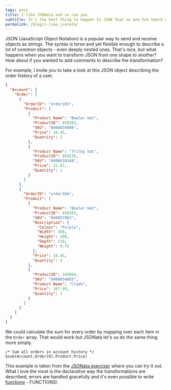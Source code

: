 ```yaml
---
tags: post
title: I like JSONata and so can you
subtitle: It's the best thing to happen to JSON that no one has heard of
permalink: /blog/i-like-jsonata/
---
```

JSON (JavaScript Object Notation) is a popular way to send and receive objects as strings. The syntax is terse and yet flexible enough to describe a lot of common objects - even deeply nested ones. That's nice, but what happens when you want to transform JSON from one shape to another? How about if you wanted to add comments to describe the transformation?

For example, I invite you to take a look at this JSON object describing the order history of a user.

``` json
{
  "Account": {
    "Order": [
      {
        "OrderID": "order103",
        "Product": [
          {
            "Product Name": "Bowler Hat",
            "ProductID": 858383,
            "SKU": "0406654608",
            "Price": 34.45,
            "Quantity": 2
          },
          {
            "Product Name": "Trilby hat",
            "ProductID": 858236,
            "SKU": "0406634348",
            "Price": 21.67,
            "Quantity": 1
          }
        ]
      },
      {
        "OrderID": "order104",
        "Product": [
          {
            "Product Name": "Bowler Hat",
            "ProductID": 858383,
            "SKU": "040657863",
            "Description": {
              "Colour": "Purple",
              "Width": 300,
              "Height": 200,
              "Depth": 210,
              "Weight": 0.75
            },
            "Price": 34.45,
            "Quantity": 4
          },
          {
            "ProductID": 345664,
            "SKU": "0406654603",
            "Product Name": "Cloak",
            "Price": 107.99,
            "Quantity": 1
          }
        ]
      }
    ]
  }
}
```

We could calculate the sum for every order by mapping over each item in the `Order` array. That would work but JSONata let's us do the same thing more simply.

``` js/1
/* Sum all orders in account history */
$sum(Account.Order[0].Product.Price)
```

This example is taken from the [JSONata exerciser](http://try.jsonata.org/) where you can try it out. What I love the most is the declarative way the transformations are described, errors are handled gracefully and it's even possible to write [functions](http://docs.jsonata.org/programming) - FUNCTIONS!.
